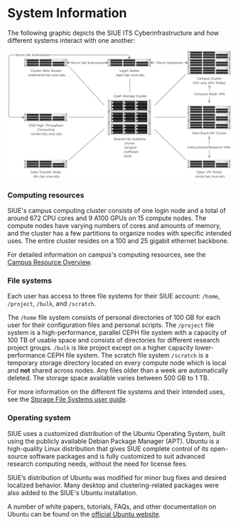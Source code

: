 # System Information

The following graphic depicts the SIUE ITS Cyberinfrastructure and how different systems interact with one another:

![cyberinfrastructure](_media/cyberinfrastructure.png)

### Computing resources

SIUE's campus computing cluster consists of one login node and a total of around 672 CPU cores and 9 A100 GPUs on 15 compute nodes. The compute nodes have varying numbers of cores and amounts of memory, and the cluster has a few partitions to organize nodes with specific intended uses. The entire cluster resides on a 100 and 25 gigabit ethernet backbone.

For detailed information on campus's computing resources, see the [Campus Resource Overview](user_guides/hpc_basics/resource_overview.md).

### File systems

Each user has access to three file systems for their SIUE account: `/home`, `/project`, `/bulk`, and `/scratch`.

The `/home` file system consists of personal directories of 100 GB for each user for their configuration files and personal scripts. The `/project` file system is a high-performance, parallel CEPH file system with a capacity of 100 TB of usable space and consists of directories for different research project groups. `/bulk` is like project except on a higher capacity lower-performance CEPH file system. The scratch file system `/scratch` is a temporary storage directory located on every compute node which is local and **not** shared across nodes. Any files older than a week are automatically deleted. The storage space available varies between 500 GB to 1 TB.

For more information on the different file systems and their intended uses, see the [Storage File Systems user guide](user_guides/data_management/storage_file_systems.md).

### Operating system

SIUE uses a customized distribution of the Ubuntu Operating System, built using the publicly available Debian Package Manager (APT). Ubuntu is a high-quality Linux distribution that gives SIUE complete control of its open-source software packages and is fully customized to suit advanced research computing needs, without the need for license fees.

SIUE’s distribution of Ubuntu was modified for minor bug fixes and desired localized behavior. Many desktop and clustering-related packages were also added to the SIUE's Ubuntu installation.

A number of white papers, tutorials, FAQs, and other documentation on Ubuntu can be found on the [official Ubuntu website](https://ubuntu.com/tutorials).
